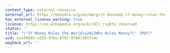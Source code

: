 ```yaml
---
content_type: external-resource
external_url: https://monneta.org/en/margrit-kennedy-if-money-rules-the-world-who-rules-money-2009/
has_external_license_warning: true
license: https://en.wikipedia.org/wiki/All_rights_reserved
status: ''
title: "\"If Money Rules the World\u2013Who Rules Money?\" (PDF)"
uid: e1af0d05-c628-476e-8f87-8f8d1301fc4c
wayback_url: ''
---
```

